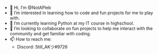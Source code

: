 - 👋 Hi, I’m @NotAPleb
- 👀 I’m interested in learning how to code and fun projects for me to play with.
- 🌱 I’m currently learning Python at my IT course in highschool.
- 💞️ I’m looking to collaborate on fun projects to help me interact with the community and get familiar with coding.
- 📫 How to reach me:
  - Discord: Still_AKツ#9726

<!---
NotAPleb/NotAPleb is a ✨ special ✨ repository because its `README.md` (this file) appears on your GitHub profile.
You can click the Preview link to take a look at your changes.
--->
